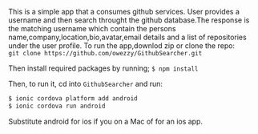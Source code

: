 This is a simple app that a consumes github  services. User provides a username and then search throught the github database.The response is the matching username which contain the persons name,company,location,bio,avatar,email details and a list of repositories under the user profile.
To run the app,downlod zip or clone the repo:<br>
```git clone https://github.com/owezzy/GithubSearcher.git```

Then install required packages by running; 
```$ npm install```

Then, to run it, cd into `GithubSearcher` and run:

```bash
$ ionic cordova platform add android
$ ionic cordova run android
```

Substitute android for ios if you on a Mac of for an ios app.

